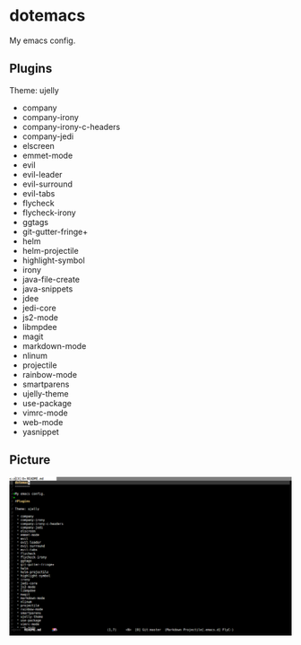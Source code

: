 dotemacs
========

My emacs config.

Plugins
-------

Theme: ujelly

 * company
 * company-irony
 * company-irony-c-headers
 * company-jedi
 * elscreen
 * emmet-mode
 * evil
 * evil-leader
 * evil-surround
 * evil-tabs
 * flycheck
 * flycheck-irony
 * ggtags
 * git-gutter-fringe+
 * helm
 * helm-projectile
 * highlight-symbol
 * irony
 * java-file-create
 * java-snippets
 * jdee
 * jedi-core
 * js2-mode
 * libmpdee
 * magit
 * markdown-mode
 * nlinum
 * projectile
 * rainbow-mode
 * smartparens
 * ujelly-theme
 * use-package
 * vimrc-mode
 * web-mode
 * yasnippet

Picture
-------

![emacs config](./emacs.png)
